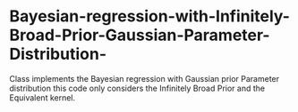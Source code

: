 # Bayesian-regression-with-Infinitely-Broad-Prior-Gaussian-Parameter-Distribution-
Class implements the Bayesian regression with Gaussian prior Parameter distribution this code only considers the Infinitely Broad Prior and the Equivalent kernel. 
